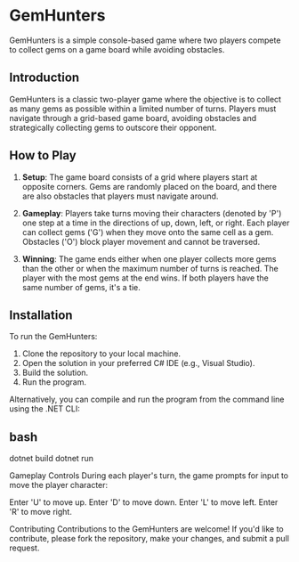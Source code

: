 # GemHunters

GemHunters is a simple console-based game where two players compete to collect gems on a game board while avoiding obstacles.

## Introduction

GemHunters is a classic two-player game where the objective is to collect as many gems as possible within a limited number of turns. Players must navigate through a grid-based game board, avoiding obstacles and strategically collecting gems to outscore their opponent.

## How to Play

1. **Setup**: The game board consists of a grid where players start at opposite corners. Gems are randomly placed on the board, and there are also obstacles that players must navigate around.

2. **Gameplay**: Players take turns moving their characters (denoted by 'P') one step at a time in the directions of up, down, left, or right. Each player can collect gems ('G') when they move onto the same cell as a gem. Obstacles ('O') block player movement and cannot be traversed.

3. **Winning**: The game ends either when one player collects more gems than the other or when the maximum number of turns is reached. The player with the most gems at the end wins. If both players have the same number of gems, it's a tie.

## Installation

To run the GemHunters:

1. Clone the repository to your local machine.
2. Open the solution in your preferred C# IDE (e.g., Visual Studio).
3. Build the solution.
4. Run the program.

Alternatively, you can compile and run the program from the command line using the .NET CLI:

## bash
dotnet build
dotnet run

Gameplay Controls
During each player's turn, the game prompts for input to move the player character:

Enter 'U' to move up.
Enter 'D' to move down.
Enter 'L' to move left.
Enter 'R' to move right.

Contributing
Contributions to the GemHunters are welcome! If you'd like to contribute, please fork the repository, make your changes, and submit a pull request.
